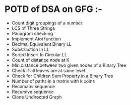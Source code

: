# POTD of DSA on GFG :-
- Count digit groupings of a number
- LCS of Three Strings
- Panagram checking
- Implement Atoi function
- Decimal Equivalent Binary LL
- Substraction In LL
- Sorted Insert In Circular LL
- Count of distance node at K
- Min distance between two given nodes of a Binary Tree
- Check if all leaves are at same level
- Check for Children Sum Property in a Binary Tree
- Number of paths in a matrix with k coins
- Recamans sequence
- Recursive sequence
- Clone Undirected Graph


